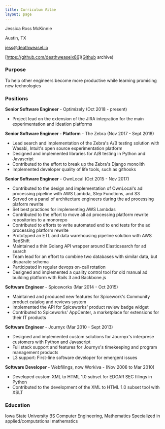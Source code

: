 ```yaml
---
title: Curriculum Vitae
layout: page
---
```


Jessica Ross McKinnie

Austin, TX

[jess@deathweasel.io](jess@deathweasel.io)

[https://github.com/deathweaselx86](Github archive)

### Purpose
To help other engineers become more productive while learning promising new technologies

### Positions
**Senior Software Engineer** - Optimizely (Oct 2018 - present)
- Project lead on the extension of the JIRA integration for the main experimentation and ideation platforms


**Senior Software Engineer - Platform** - The Zebra (Nov 2017 - Sept 2018)
- Lead search and implementation of the Zebra's A/B testing solution with Wasabi, Intuit's open source
  experimentation platform
- Designed and implemented libraries for A/B testing in Python and Javascript
- Contributed to the effort to break up the Zebra's Django monolith
- Implemented developer quality of life tools, such as githooks

**Senior Software Engineer** - OwnLocal (Oct 2015 - Nov 2017)
- Contributed to the design and implementation of OwnLocal's ad processing pipeline with AWS Lambda, Step Functions,
  and S3
- Served on a panel of architecture engineers during the ad processing plaform rewrite
- Set best practices for implementing AWS Lambdas
- Contributed to the effort to move all ad processing platform rewrite repositories to a monorepo
- Contributed to efforts to write automated end to end tests for the ad processing platform rewrite
- Prototyped an ETL and data warehousing pipeline solution with AWS RedShift
- Maintained a thin Golang API wrapper around Elasticsearch for ad search
- Team lead for an effort to combine two databases with similar data, but disparate schema
- Participated in regular devops on-call rotation
- Designed and implemented a quality control tool for old manual ad building platform with Rails 3 and Backbone.js

**Software Engineer** - Spiceworks (Mar 2014 - Oct 2015)
- Maintained and produced new features for Spicework's Community product catalog and reviews system
- Implemented the API for Spiceworks' product review badge widget
- Contributed to Spiceworks' AppCenter, a marketplace for extensions for their IT products

**Software Engineer** - Journyx (Mar 2010 - Sept 2013)
- Designed and implemented custom solutions for Journyx's interprese customers with Python and Javascript
- Full stack support and features for Journyx's timekeeping and program management products
- L3 support: First-line software developer for emergent issues

**Software Developer** - Webfilings, now Workiva - (Nov 2008 to Mar 2010)
- Developed custom XML to HTML 1.0 subset for EDGAR SEC filings in Python
- Contributed to the development of the XML to HTML 1.0 subset tool with XSLT

### Education
Iowa State University
BS Computer Engineering, Mathematics
Specialized in applied/computational mathematics
